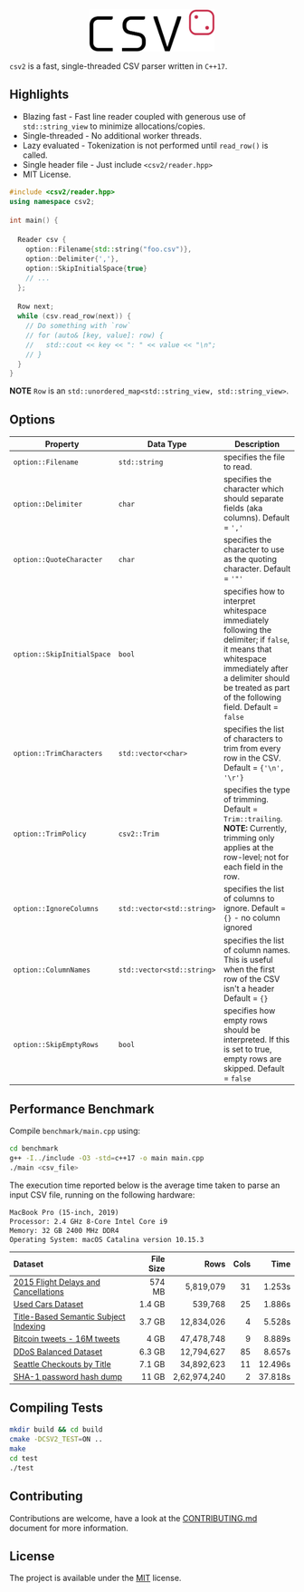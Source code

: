<p align="center">
  <img height="75" src="img/logo.png" alt="csv2"/>
</p>

`csv2` is a fast, single-threaded CSV parser written in `C++17`.

## Highlights
* Blazing fast - Fast line reader coupled with generous use of `std::string_view` to minimize allocations/copies.
* Single-threaded - No additional worker threads.
* Lazy evaluated - Tokenization is not performed until `read_row()` is called.
* Single header file - Just include `<csv2/reader.hpp>`
* MIT License.

```cpp
#include <csv2/reader.hpp>
using namespace csv2;

int main() {

  Reader csv {
    option::Filename{std::string("foo.csv")},
    option::Delimiter{','},
    option::SkipInitialSpace{true}
    // ...
  };
  
  Row next;
  while (csv.read_row(next)) {
    // Do something with `row`
    // for (auto& [key, value]: row) {
    //   std::cout << key << ": " << value << "\n";
    // }
  }
}
```

**NOTE** `Row` is an `std::unordered_map<std::string_view, std::string_view>`.

## Options

| Property | Data Type | Description |
|--------------------|-------------------|----------------------------------------------------------------------------------------------------------------------------------------------------------------------------------------------------------------------|
| `option::Filename` | `std::string` | specifies the file to read. |
| `option::Delimiter` | `char` | specifies the character which should separate fields (aka columns). Default = `','` |
| `option::QuoteCharacter` | `char` | specifies the character to use as the quoting character. Default = `'"'` |
| `option::SkipInitialSpace` | `bool` | specifies how to interpret whitespace immediately following the delimiter; if `false`, it means that whitespace immediately after a delimiter should be treated as part of the following field. Default = `false` |
| `option::TrimCharacters` | `std::vector<char>` | specifies the list of characters to trim from every row in the CSV. Default = `{'\n', '\r'}` |
| `option::TrimPolicy` | `csv2::Trim` | specifies the type of trimming. Default = `Trim::trailing`. **NOTE:** Currently, trimming only applies at the row-level; not for each field in the row. |
| `option::IgnoreColumns` | `std::vector<std::string>` | specifies the list of columns to ignore. Default = ```{}``` - no column ignored |
| `option::ColumnNames` | `std::vector<std::string>` | specifies the list of column names. This is useful when the first row of the CSV isn't a header Default = ```{}``` |
| `option::SkipEmptyRows` | `bool` | specifies how empty rows should be interpreted. If this is set to true, empty rows are skipped. Default = ```false``` |

## Performance Benchmark

Compile `benchmark/main.cpp` using:

```bash
cd benchmark
g++ -I../include -O3 -std=c++17 -o main main.cpp
./main <csv_file>
```

The execution time reported below is the average time taken to parse an input CSV file, running on the following hardware:

```
MacBook Pro (15-inch, 2019)
Processor: 2.4 GHz 8-Core Intel Core i9
Memory: 32 GB 2400 MHz DDR4
Operating System: macOS Catalina version 10.15.3
```

| Dataset | File Size | Rows | Cols | Time |
|:---     |       ---:|  ---:|  ---:|  ---:|
| [2015 Flight Delays and Cancellations](https://www.kaggle.com/usdot/flight-delays) | 574 MB | 5,819,079 | 31 | 1.253s |
| [Used Cars Dataset](https://www.kaggle.com/austinreese/craigslist-carstrucks-data) | 1.4 GB | 539,768 | 25 | 1.886s |
| [Title-Based Semantic Subject Indexing](https://www.kaggle.com/hsrobo/titlebased-semantic-subject-indexing) | 3.7 GB | 12,834,026 | 4 | 5.528s |
| [Bitcoin tweets - 16M tweets](https://www.kaggle.com/alaix14/bitcoin-tweets-20160101-to-20190329) | 4 GB | 47,478,748 | 9 | 8.889s |
| [DDoS Balanced Dataset](https://www.kaggle.com/devendra416/ddos-datasets) | 6.3 GB | 12,794,627 | 85 | 8.657s |
| [Seattle Checkouts by Title](https://www.kaggle.com/city-of-seattle/seattle-checkouts-by-title) | 7.1 GB | 34,892,623 | 11 | 12.496s |
| [SHA-1 password hash dump](https://www.kaggle.com/urvishramaiya/have-i-been-pwnd) | 11 GB | 2,62,974,240 | 2 | 37.818s |

## Compiling Tests

```bash
mkdir build && cd build
cmake -DCSV2_TEST=ON ..
make
cd test
./test
```

## Contributing
Contributions are welcome, have a look at the [CONTRIBUTING.md](CONTRIBUTING.md) document for more information.

## License
The project is available under the [MIT](https://opensource.org/licenses/MIT) license.
